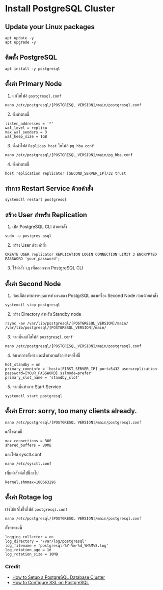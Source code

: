 # Install PostgreSQL Cluster

## Update your Linux packages
```
apt update -y
apt upgrade -y
```

## ติดตั้ง PostgreSQL
```
apt install -y postgresql
```

## ตั้งค่า Primary Node
1. แก้ไขไฟล์ `postgresql.conf`
```
nano /etc/postgresql/[POSTGRESQL_VERSION]/main/postgresql.conf
```
2. ตั้งค่าตามนี้
```
listen_addresses = '*'
wal_level = replica
max_wal_senders = 3
wal_keep_size = 1GB
```
3. ตั้งค่าไฟล์ `Replicas host` ใยไฟล์ `pg_hba.conf`
```
nano /etc/postgresql/[POSTGRESQL_VERSION]/main/pg_hba.conf
```
4. ตั้งค่าตามนี้
```
host replication replicator [SECOND_SERVER_IP]/32 trust
```

## ทำการ Restart Service ด้วยคำสั่ง
```
systemctl restart postgresql
```

## สร้าง User สำหรับ Replication
1. เปิด PostgreSQL CLI ด้วยคำสั่ง
```
sudo -u postgres psql
```
2. สร้าง User ด้วยคำสั่ง
```
CREATE USER replicator REPLICATION LOGIN CONNECTION LIMIT 3 ENCRYPTED PASSWORD 'your_password';
```
3. ใช้คำสั่ง `\q` เพื่อออกจาก PostgreSQL CLI


## ตั้งค่า Second Node
1. ก่อนอื่ต้องทำการหยุดการทำงานของ PostgrSQL ของเครื่อง Second Node ก่อนด้วยคำสั่ง
```
systemctl stop postgresql
```
2. สร้าง Directory สำหรับ Standby node
```
rsync -av /var/lib/postgresql/[POSTGRESQL_VERSION]/main/ /var/lib/postgresql/[POSTGRESQL_VERSION]/main/
```
3. จากนั้นแก้ไขไฟล์ `postgresql.conf`
```
nano /etc/postgresql/[POSTGRESQL_VERSION]/main/postgresql.conf
```
4. ค้นหาการตั้งค่า และตั้งค่าตามตัวอย่างต่อไปนี้
```
hot_standby = on
primary_conninfo = 'host=[FIRST_SERVER_IP] port=5432 user=replication password=[YOUR_PASSWORD] sslmode=prefer'
primary_slot_name = 'standby_slot'
```
5. จากนั้นทำการ Start Service
```
systemctl start postgresql
```

## ตั้งค่า Error: sorry, too many clients already.
```
nano /etc/postgresql/[POSTGRESQL VERSION]/main/postgresql.conf
```
แก้ไขตามนี้
```
max_connections = 300
shared_buffers = 80MB
```
และไฟล์ sysctl.conf
```
nano /etc/sysctl.conf
```
เพิ่มคำสั่งต่อไปนี้ลงไป
```
kernel.shmmax=100663296
```

## ตั้งค่า Rotage log
เข้าไปแก้ไขในไฟล์ `postgresql.conf`
```
nano /etc/postgresql/[POSTGRESQL VERSION]/main/postgresql.conf
```
ตั้งค่าตามนี้
```
logging_collector = on
log_directory = '/var/log/postgresql'
log_filename = 'postgresql-%Y-%m-%d_%H%M%S.log'
log_rotation_age = 1d
log_rotation_size = 10MB
```


### Credit
- <a href="https://www.servermania.com/kb/articles/setup-postgresql-cluster">How to Setup a PostgreSQL Database Cluster</a>
- <a href="https://www.cherryservers.com/blog/how-to-configure-ssl-on-postgresql">How to Configure SSL on PostgreSQL</a>

